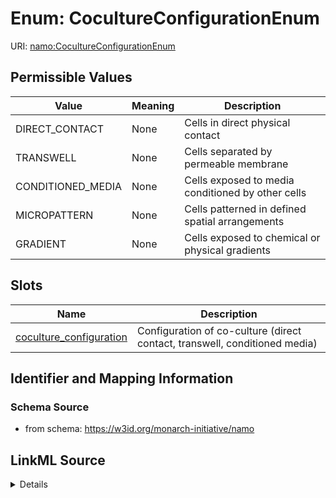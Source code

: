 # Enum: CocultureConfigurationEnum 



URI: [namo:CocultureConfigurationEnum](https://w3id.org/monarch-initiative/namo/CocultureConfigurationEnum)

## Permissible Values

| Value | Meaning | Description |
| --- | --- | --- |
| DIRECT_CONTACT | None | Cells in direct physical contact |
| TRANSWELL | None | Cells separated by permeable membrane |
| CONDITIONED_MEDIA | None | Cells exposed to media conditioned by other cells |
| MICROPATTERN | None | Cells patterned in defined spatial arrangements |
| GRADIENT | None | Cells exposed to chemical or physical gradients |




## Slots

| Name | Description |
| ---  | --- |
| [coculture_configuration](coculture_configuration.md) | Configuration of co-culture (direct contact, transwell, conditioned media) |





## Identifier and Mapping Information






### Schema Source


* from schema: https://w3id.org/monarch-initiative/namo






## LinkML Source

<details>
```yaml
name: CocultureConfigurationEnum
from_schema: https://w3id.org/monarch-initiative/namo
rank: 1000
permissible_values:
  DIRECT_CONTACT:
    text: DIRECT_CONTACT
    description: Cells in direct physical contact
  TRANSWELL:
    text: TRANSWELL
    description: Cells separated by permeable membrane
  CONDITIONED_MEDIA:
    text: CONDITIONED_MEDIA
    description: Cells exposed to media conditioned by other cells
  MICROPATTERN:
    text: MICROPATTERN
    description: Cells patterned in defined spatial arrangements
  GRADIENT:
    text: GRADIENT
    description: Cells exposed to chemical or physical gradients

```
</details>